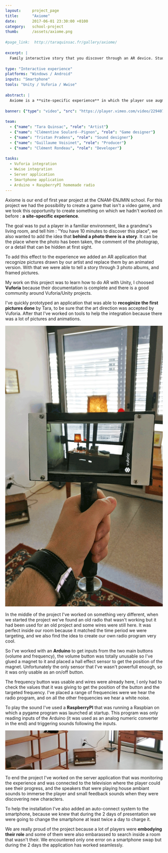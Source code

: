 ```yaml
---
layout: 	project_page
title:  	"Axiome"
date:   	2017-06-01 23:30:00 +0100
category: 	school-project
thumb:		/assets/axiome.png

#page_link:  http://taraquinsac.fr/gallery/axiome/

excerpt: |
  Family interactive story that you discover through an AR device. Student project @ENJMIN.

type: "Interactive experience"
platforms: "Windows / Android"
inputs: "Smartphone"
tools: "Unity / Vuforia / Wwise"

abstract: |
  Axiome is a **site-specific experience** in which the player use augmented reality to learn more about a seemingly peaceful family. In an room specifically furnished for the installation, see things as they are, behind apparences.

banner: {"type": "video", "src": "https://player.vimeo.com/video/229407210"}

team:
  - {"name": "Tara Quinsac", "role": "Artist"}
  - {"name": "Clémentine Soulard--Pignon", "role": "Game designer"}
  - {"name": "Tristan Pradens", "role": "Sound designer"}
  - {"name": "Guillaume Voisinet", "role": "Producer"}
  - {"name": "Clément Rondeau", "role": "Developer"}

tasks:
  - Vuforia integration
  - Wwise integration
  - Server application
  - Smartphone application
  - Arduino + RaspberryPI homemade radio
---
```

 Axiome is our end of first year project at the CNAM-ENJMIN school. For this project we had the possibility to create a game that isn't a video game, and we took this opportunity to create something on which we hadn't worked on before : **a site-specific experience**.

 The goal was to put a player in a familiar environment, like a grandma's living room, and tell him : "You have 10 minutes to discover this place", we also wanted to add the idea that **behind a photo there is a story**. It can be the place where the photo has been taken, the comment of the photograp, or a detail that can be hidden at first sight.

 To add this effect to the experience we added an AR application that recognize pictures drawn by our artist and replace them by an animated version. With that we were able to tell a story through 3 photo albums, and framed pictures.

 My work on this project was to learn how to do AR with Unity, I choosed **Vuforia** because their documentation is complete and there is a good community around Vuforia/Unity projects.

 I've quickly prototyped an application that was able to **recoginize the first pictures done** by Tara, to be sure that the art direction was accepted by Vuforia. After that I've worked on tools to help the integration because there was a lot of pictures and animations.

  <div class="onpage-screenshot">
    <img data-lity class="img-33" src="/assets/axiome/3.png">
  </div>

 In the middle of the project I've worked on something very different, when we started the project we've found an old radio that wasn't working but it had been used for an old project and some wires were still here. It was perfect inside our room because it matched the time period we were targeting, and we also find the idea to create our own radio program very cool.

 So I've worked with an **Arduino** to get inputs from the two main buttons (volume and frequency), the volume button was totally unusable so I've glued a magnet to it and placed a hall effect sensor to get the position of the magnet. Unfortunately the only sensor that I've wasn't powerfull enough, so it was only usable as an on/off button.

 The frequency button was usable and wires were already here, I only had to check the values that it was giving to get the position of the button and the targeted frequency. I've placed a range of frequencies were we hear the radio program, and on all the other frequencies we hear a white noise.

 To play the sound I've used a **RaspberryPI** that was running a Raspbian on which a pygame program was launched at startup. This program was only reading inputs of the Arduino (it was used as an analog numeric converter in the end) and triggering sounds following the inputs.

  <div class="onpage-screenshot">
    <img data-lity class="img-100" src="/assets/axiome/7.jpg">
  </div>

To end the project I've worked on the server application that was monitoring the experience and was connected to the television where the player could see their progress, and the speakers that were playing house ambiant sounds to immerse the player and small feedback sounds when they were discovering new characters.

To help the installation I've also added an auto-connect system to the smartphone, because we knew that during the 2 days of presentation we were going to change the smartphone at least twice a day to charge it.

We are really proud of the project because a lot of players were **embodying their role** and some of them were also embarassed to search inside a room that wasn't their. We encountered only one error on a smartphone swap but during the 2 days the application has worked seamlessly.